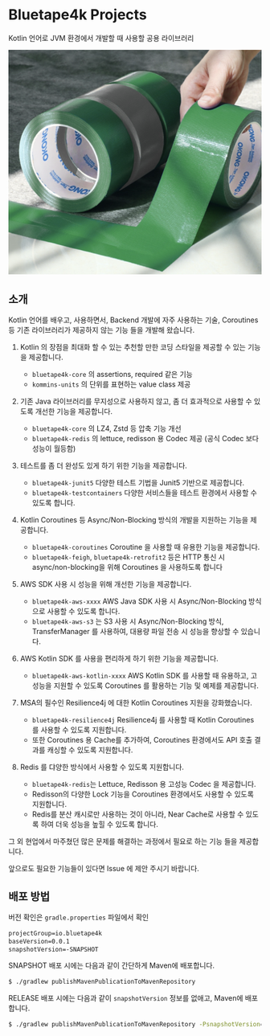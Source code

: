 # Bluetape4k Projects

Kotlin 언어로 JVM 환경에서 개발할 때 사용할 공용 라이브러리

![Blue Tape](./doc/bluetape4k.png)

## 소개

Kotlin 언어를 배우고, 사용하면서, Backend 개발에 자주 사용하는 기술, Coroutines 등 기존 라이브러리가 제공하지 않는 기능 들을 개발해 왔습니다.

1. Kotlin 의 장점을 최대화 할 수 있는 추천할 만한 코딩 스타일을 제공할 수 있는 기능을 제공합니다.
    - `bluetape4k-core` 의 assertions, required 같은 기능
    - `kommins-units` 의 단위를 표현하는 value class 제공

2. 기존 Java 라이브러리를 무지성으로 사용하지 않고, 좀 더 효과적으로 사용할 수 있도록 개선한 기능을 제공합니다.
    - `bluetape4k-core` 의 LZ4, Zstd 등 압축 기능 개선
    - `bluetape4k-redis` 의 lettuce, redisson 용 Codec 제공 (공식 Codec 보다 성능이 월등함)

3. 테스트를 좀 더 완성도 있게 하기 위한 기능을 제공합니다.
    - `bluetape4k-junit5` 다양한 테스트 기법을 Junit5 기반으로 제공합니다.
    - `bluetape4k-testcontainers` 다양한 서비스들을 테스트 환경에서 사용할 수 있도록 합니다.

3. Kotlin Coroutines 등 Async/Non-Blocking 방식의 개발을 지원하는 기능을 제공합니다.
    - `bluetape4k-coroutines` Coroutine 을 사용할 때 유용한 기능을 제공합니다.
    - `bluetape4k-feigh`, `bluetape4k-retrofit2` 등은 HTTP 통신 시 async/non-blocking을 위해 Coroutines 을 사용하도록 합니다

4. AWS SDK 사용 시 성능을 위해 개선한 기능을 제공합니다.
    - `bluetape4k-aws-xxxx` AWS Java SDK 사용 시 Async/Non-Blocking 방식으로 사용할 수 있도록 합니다.
    - `bluetape4k-aws-s3` 는 S3 사용 시 Async/Non-Blocking 방식, TransferManager 를 사용하여, 대용량 파일 전송 시 성능을 향상할 수 있습니다.

5. AWS Kotlin SDK 를 사용을 편리하게 하기 위한 기능을 제공합니다.
    - `bluetape4k-aws-kotlin-xxxx` AWS Kotlin SDK 를 사용할 때 유용하고, 고성능을 지원할 수 있도록 Coroutines 를 활용하는 기능 및 예제를 제공합니다.

6. MSA의 필수인 Resilience4j 에 대한 Kotlin Coroutines 지원을 강화했습니다.
    - `bluetape4k-resilience4j` Resilience4j 를 사용할 때 Kotlin Coroutines 를 사용할 수 있도록 지원합니다.
    - 또한 Coroutines 용 Cache를 추가하여, Coroutines 환경에서도 API 호출 결과를 캐싱할 수 있도록 지원합니다.

7. Redis 를 댜양한 방식에서 사용할 수 있도록 지원합니다.
    - `bluetape4k-redis`는 Lettuce, Redisson 용 고성능 Codec 을 제공합니다.
    - Redisson의 다양한 Lock 기능을 Coroutines 환경에서도 사용할 수 있도록 지원합니다.
    - Redis를 분산 캐시로만 사용하는 것이 아니라, Near Cache로 사용할 수 있도록 하여 더욱 성능을 높힐 수 있도록 합니다.

그 외 현업에서 마주쳤던 많은 문제를 해결하는 과정에서 필요로 하는 기능 들을 제공합니다.

앞으로도 필요한 기능들이 있다면 Issue 에 제안 주시기 바랍니다.

## 배포 방법

버전 확인은 `gradle.properties` 파일에서 확인

```properties
projectGroup=io.bluetape4k
baseVersion=0.0.1
snapshotVersion=-SNAPSHOT
```

SNAPSHOT 배포 시에는 다음과 같이 간단하게 Maven에 배포합니다.

```bash
$ ./gradlew publishMavenPublicationToMavenRepository
```

RELEASE 배포 시에는 다음과 같이 `snapshotVersion` 정보를 없애고, Maven에 배포합니다.

```bash
$ ./gradlew publishMavenPublicationToMavenRepository -PsnapshotVersion=
```
